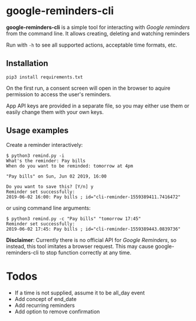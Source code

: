 # google-reminders-cli

**google-reminders-cli** is a simple tool for interacting with _Google reminders_ from the command line.
It allows creating, deleting and watching reminders

Run with `-h` to see all supported actions, acceptable time formats, etc.


## Installation

```
pip3 install requirements.txt
```

On the first run, a consent screen will open in the browser to aquire permission
to access the user's reminders.

App API keys are provided in a separate file, so you may either use them or easily change
them with your own keys.


## Usage examples

Create a reminder interactively:
```
$ python3 remind.py -i
What's the reminder: Pay bills
When do you want to be reminded: tomorrow at 4pm

"Pay bills" on Sun, Jun 02 2019, 16:00

Do you want to save this? [Y/n] y
Reminder set successfully:
2019-06-02 16:00: Pay bills ; id="cli-reminder-1559389411.7416472"
```

or using command line arguments:
```
$ python3 remind.py -c "Pay bills" "tomorrow 17:45"
Reminder set successfully:
2019-06-02 17:45: Pay bills ; id="cli-reminder-1559389443.0839736"
```


**Disclaimer**: Currently there is no official API for _Google Reminders_, so instead,
this tool imitates a browser request. This may cause google-reminders-cli to stop
function correctly at any time.



# Todos

* If a time is not supplied, assume it to be all_day event
* Add concept of end_date
* Add recurring reminders
* Add option to remove confirmation
